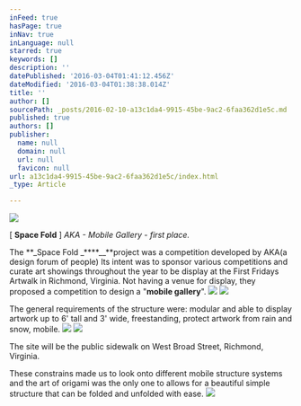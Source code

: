 ```yaml
---
inFeed: true
hasPage: true
inNav: true
inLanguage: null
starred: true
keywords: []
description: ''
datePublished: '2016-03-04T01:41:12.456Z'
dateModified: '2016-03-04T01:38:38.014Z'
title: ''
author: []
sourcePath: _posts/2016-02-10-a13c1da4-9915-45be-9ac2-6faa362d1e5c.md
published: true
authors: []
publisher:
  name: null
  domain: null
  url: null
  favicon: null
url: a13c1da4-9915-45be-9ac2-6faa362d1e5c/index.html
_type: Article

---
```

![](https://s3-us-west-2.amazonaws.com/the-grid-img/p/d582abae9e9d34ea02fcb916d291222bcbe11f4b.png)

\[ **Space Fold** \] _AKA - Mobile Gallery - first place._

The **_Space Fold _****__**project was a competition developed by AKA(a design forum of people) Its intent was to sponsor various competitions and curate art showings throughout the year to be display at the First Fridays Artwalk in Richmond, Virginia. Not having a venue for display, they proposed a competition to design a "**mobile gallery**".
![](https://s3-us-west-2.amazonaws.com/the-grid-img/p/4fb329c65d24bb8b4634a677a32459b5850edc09.png)
![](https://s3-us-west-2.amazonaws.com/the-grid-img/p/a719b03f277f0db3701a8f7baffa3ed7f9285035.png)

The general requirements of the structure were: modular and able to display artwork up to 6' tall and 3' wide, freestanding, protect artwork from rain and snow, mobile.
![](https://s3-us-west-2.amazonaws.com/the-grid-img/p/bf00fb6662c815de1bca42486291ee57d3d1cca1.png)
![](https://s3-us-west-2.amazonaws.com/the-grid-img/p/76c1f9b07d7b5fc3e31de9ccbd26d10d4caedb4c.png)

The site will be the public sidewalk on West Broad Street, Richmond, Virginia.

These constrains made us to look onto different mobile structure systems and the art of origami was the only one to allows for a beautiful simple structure that can be folded and unfolded with ease.
![](https://s3-us-west-2.amazonaws.com/the-grid-img/p/9da4f786f1aa1cd969d743f7602a42ccce2bca16.png)